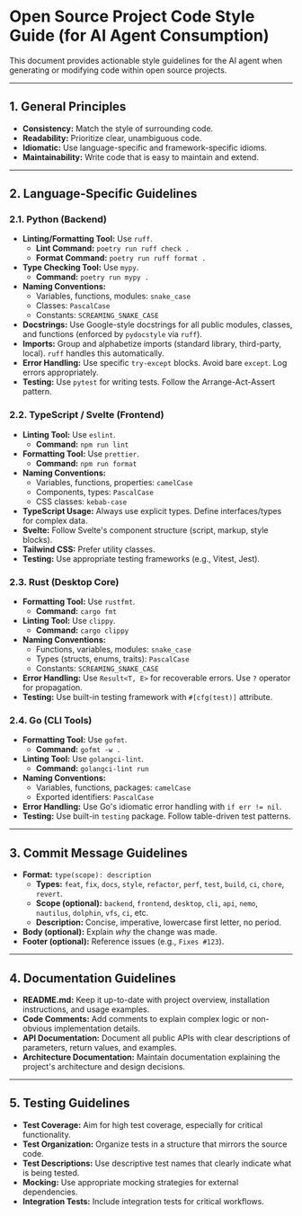 # Open Source Project Code Style Guide (for AI Agent Consumption)

This document provides actionable style guidelines for the AI agent when generating or modifying code within open source projects.

---

## 1. General Principles

*   **Consistency:** Match the style of surrounding code.
*   **Readability:** Prioritize clear, unambiguous code.
*   **Idiomatic:** Use language-specific and framework-specific idioms.
*   **Maintainability:** Write code that is easy to maintain and extend.

---

## 2. Language-Specific Guidelines

### 2.1. Python (Backend)

*   **Linting/Formatting Tool:** Use `ruff`.
    *   **Lint Command:** `poetry run ruff check .`
    *   **Format Command:** `poetry run ruff format .`
*   **Type Checking Tool:** Use `mypy`.
    *   **Command:** `poetry run mypy .`
*   **Naming Conventions:**
    *   Variables, functions, modules: `snake_case`
    *   Classes: `PascalCase`
    *   Constants: `SCREAMING_SNAKE_CASE`
*   **Docstrings:** Use Google-style docstrings for all public modules, classes, and functions (enforced by `pydocstyle` via `ruff`).
*   **Imports:** Group and alphabetize imports (standard library, third-party, local). `ruff` handles this automatically.
*   **Error Handling:** Use specific `try-except` blocks. Avoid bare `except`. Log errors appropriately.
*   **Testing:** Use `pytest` for writing tests. Follow the Arrange-Act-Assert pattern.

### 2.2. TypeScript / Svelte (Frontend)

*   **Linting Tool:** Use `eslint`.
    *   **Command:** `npm run lint`
*   **Formatting Tool:** Use `prettier`.
    *   **Command:** `npm run format`
*   **Naming Conventions:**
    *   Variables, functions, properties: `camelCase`
    *   Components, types: `PascalCase`
    *   CSS classes: `kebab-case`
*   **TypeScript Usage:** Always use explicit types. Define interfaces/types for complex data.
*   **Svelte:** Follow Svelte's component structure (script, markup, style blocks).
*   **Tailwind CSS:** Prefer utility classes.
*   **Testing:** Use appropriate testing frameworks (e.g., Vitest, Jest).

### 2.3. Rust (Desktop Core)

*   **Formatting Tool:** Use `rustfmt`.
    *   **Command:** `cargo fmt`
*   **Linting Tool:** Use `clippy`.
    *   **Command:** `cargo clippy`
*   **Naming Conventions:**
    *   Functions, variables, modules: `snake_case`
    *   Types (structs, enums, traits): `PascalCase`
    *   Constants: `SCREAMING_SNAKE_CASE`
*   **Error Handling:** Use `Result<T, E>` for recoverable errors. Use `?` operator for propagation.
*   **Testing:** Use built-in testing framework with `#[cfg(test)]` attribute.

### 2.4. Go (CLI Tools)

*   **Formatting Tool:** Use `gofmt`.
    *   **Command:** `gofmt -w .`
*   **Linting Tool:** Use `golangci-lint`.
    *   **Command:** `golangci-lint run`
*   **Naming Conventions:**
    *   Variables, functions, packages: `camelCase`
    *   Exported identifiers: `PascalCase`
*   **Error Handling:** Use Go's idiomatic error handling with `if err != nil`.
*   **Testing:** Use built-in `testing` package. Follow table-driven test patterns.

---

## 3. Commit Message Guidelines

*   **Format:** `type(scope): description`
    *   **Types:** `feat`, `fix`, `docs`, `style`, `refactor`, `perf`, `test`, `build`, `ci`, `chore`, `revert`.
    *   **Scope (optional):** `backend`, `frontend`, `desktop`, `cli`, `api`, `nemo`, `nautilus`, `dolphin`, `vfs`, `ci`, etc.
    *   **Description:** Concise, imperative, lowercase first letter, no period.
*   **Body (optional):** Explain *why* the change was made.
*   **Footer (optional):** Reference issues (e.g., `Fixes #123`).

---

## 4. Documentation Guidelines

*   **README.md:** Keep it up-to-date with project overview, installation instructions, and usage examples.
*   **Code Comments:** Add comments to explain complex logic or non-obvious implementation details.
*   **API Documentation:** Document all public APIs with clear descriptions of parameters, return values, and examples.
*   **Architecture Documentation:** Maintain documentation explaining the project's architecture and design decisions.

---

## 5. Testing Guidelines

*   **Test Coverage:** Aim for high test coverage, especially for critical functionality.
*   **Test Organization:** Organize tests in a structure that mirrors the source code.
*   **Test Descriptions:** Use descriptive test names that clearly indicate what is being tested.
*   **Mocking:** Use appropriate mocking strategies for external dependencies.
*   **Integration Tests:** Include integration tests for critical workflows.